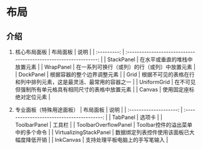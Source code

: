 # 布局

## 介绍

1. 核心布局面板
    |  布局面板   |                               说明                               |
    | :---------: | :--------------------------------------------------------------: |
    | StackPanel  |                   在水平或垂直的堆栈中放置元素                   |
    |  WrapPanel  |           在一系列可换行（或列）的行（或列）中放置元素           |
    |  DockPanel  |                    根据容器的整个边界调整元素                    |
    |    Grid     | 根据不可见的表格在行和列中排列元素，这是最灵活、最常用的容器之一 |
    | UniformGrid |       在不可见但强制所有单元格具有相同尺寸的表格中放置元素       |
    |   Canvas    |                     使用固定座标绝对定位元素                     |

2. 专业面板（特殊用途面板）
    |        布局面板        |                    说明                    |
    | :--------------------: | :----------------------------------------: |
    |        TabPanel        |                   选项卡                   |
    |      ToolbarPanel      |                   工具栏                   |
    |  ToolbarOverflowPanel  |     Toolbar控件的溢出菜单中的多个命令      |
    | VirtualizingStackPanel | 数据绑定列表控件使用该面板已大幅度降低开销 |
    |       InkCanvas        |       支持处理平板电脑上的手写笔输入       |
